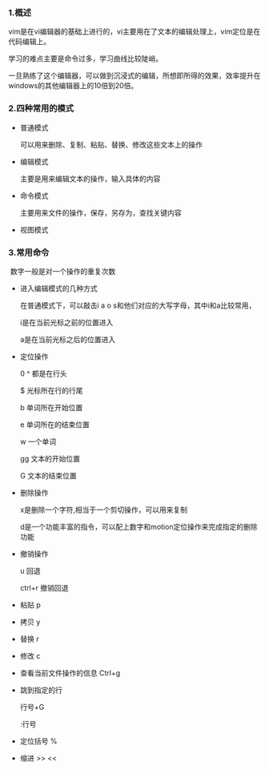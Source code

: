 ### 1.概述

vim是在vi编辑器的基础上进行的，vi主要用在了文本的编辑处理上，vim定位是在代码编辑上。

学习的难点主要是命令过多，学习曲线比较陡峭。

一旦熟练了这个编辑器，可以做到沉浸式的编辑，所想即所得的效果，效率提升在windows的其他编辑器上的10倍到20倍。

### 2.四种常用的模式

- 普通模式

  可以用来删除、复制、粘贴、替换、修改这些文本上的操作

- 编辑模式

  主要是用来编辑文本的操作，输入具体的内容

- 命令模式

  主要用来文件的操作，保存，另存为，查找关键内容

- 视图模式

### 3.常用命令

​	数字一般是对一个操作的重复次数

- 进入编辑模式的几种方式

  在普通模式下，可以敲击i a o s和他们对应的大写字母，其中i和a比较常用，

  i是在当前光标之前的位置进入

  a是在当前光标之后的位置进入

- 定位操作

  0 ^ 都是在行头

  $ 光标所在行的行尾

  b 单词所在开始位置

  e 单词所在的结束位置

  w 一个单词

  gg 文本的开始位置

  G 文本的结束位置

- 删除操作

  x是删除一个字符,相当于一个剪切操作，可以用来复制

  d是一个功能丰富的指令，可以配上数字和motion定位操作来完成指定的删除功能

- 撤销操作

  u 回退

  ctrl+r 撤销回退

- 粘贴 p

- 拷贝 y

- 替换 r

- 修改 c

- 查看当前文件操作的信息 Ctrl+g

- 跳到指定的行

  行号+G

  :行号

- 定位括号 %

- 缩进 >> <<



